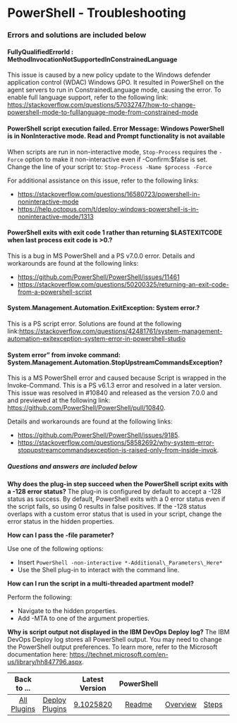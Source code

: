 
# PowerShell - Troubleshooting

### Errors and solutions are included below

#### FullyQualifiedErrorId : MethodInvocationNotSupportedInConstrainedLanguage

This issue is caused by a new policy update to the Windows defender application control (WDAC) Windows GPO. It resulted in PowerShell on the agent servers to run in ConstrainedLanguage mode, causing the error. To enable full language support, refer to the following link: <https://stackoverflow.com/questions/57032747/how-to-change-powershell-mode-to-fulllanguage-mode-from-constrained-mode>

#### PowerShell script execution failed. Error Message: Windows PowerShell is in NonInteractive mode. Read and Prompt functionality is not available

When scripts are run in non-interactive mode, `Stop-Process` requires the `-Force` option to make it non-interactive even if -Confirm:$false is set. Change the line of your script to: `Stop-Process -Name $process -Force`

For additional assistance on this issue, refer to the following links:

* <https://stackoverflow.com/questions/16580723/powershell-in-noninteractive-mode>
* <https://help.octopus.com/t/deploy-windows-powershell-is-in-noninteractive-mode/1313>

#### PowerShell exits with exit code 1 rather than returning $LASTEXITCODE when last process exit code is >0.?

This is a bug in MS PowerShell and a PS v7.0.0 error. Details and workarounds are found at the following links:

* <https://github.com/PowerShell/PowerShell/issues/11461>
* <https://stackoverflow.com/questions/50200325/returning-an-exit-code-from-a-powershell-script>

#### System.Management.Automation.ExitException: System error.?

This is a PS script error. Solutions are found at the following link:<https://stackoverflow.com/questions/42481761/system-management-automation-exitexception-system-error-in-powershell-studio>

#### System error” from invoke command: System.Management.Automation.StopUpstreamCommandsException?

This is a MS PowerShell error and caused because Script is wrapped in the Invoke-Command. This is a PS v6.1.3 error and resolved in a later version. This issue was resolved in #10840 and released as the version 7.0.0 and and previewed at the following link: <https://github.com/PowerShell/PowerShell/pull/10840>.

Details and workarounds are found at the following links:

* <https://github.com/PowerShell/PowerShell/issues/9185>.
* <https://stackoverflow.com/questions/58582692/why-system-error-stopupstreamcommandsexception-is-raised-only-from-inside-invok>.

##### Questions and answers are included below

**Why does the plug-in step succeed when the PowerShell script exits with a -128 error status?**
The plug-in is configured by default to accept a -128 status as success. By default, PowerShell exits with a 0 error status even if the script fails, so using 0 results in false positives. If the -128 status overlaps with a custom error status that is used in your script, change the error status in the hidden properties.

**How can I pass the -file parameter?**

Use one of the following options:

* Insert `PowerShell -non-interactive *-Additional\_Parameters\_Here*`
* Use the Shell plug-in to interact with the command line.

**How can I run the script in a multi-threaded apartment model?**

Perform the following:

* Navigate to the hidden properties.
* Add -MTA to one of the argument properties.

**Why is script output not displayed in the IBM DevOps Deploy log?**
The IBM DevOps Deploy log stores all PowerShell output. You may need to change the PowerShell output preferences. To learn more, refer to the Microsoft documentation here: <https://technet.microsoft.com/en-us/library/hh847796.aspx>.

|Back to ...||Latest Version|PowerShell |||||
| :---: | :---: | :---: | :---: | :---: | :---: | :---: | :---: |
|[All Plugins](../../index.md)|[Deploy Plugins](../README.md)|[9.1025820](https://raw.githubusercontent.com/UrbanCode/IBM-UCD-PLUGINS/main/files/powershell-integration/PowerShell-Integration-9.1025820.zip)|[Readme](README.md)|[Overview](overview.md)|[Steps](steps.md)|[Usage](usage.md)|[Downloads](downloads.md)|
